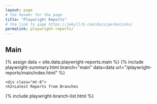 ```yaml
---
layout: page
# the header for the page
title: "Playwright Reports"
# the link to page https://jekyllrb.com/docs/permalinks/
permalink: playwright-reports/
---
```


<div>
  <h2>Main
</h2>
  <!-- Get the data from `_data/playwright-reports/main.json` and assign it to a variable called `data`. -->
{% assign data = site.data.playwright-reports.main %}
  <!--
    Include the html snippet in `_includes/playwright-summary.html` with the parameters "main" as `branch`,
    the data variable as `data`, and "/playwright-reports/main/index.html" as `url`.
  -->
  {% include playwright-summary.html branch="main" data=data url="/playwright-reports/main/index.html" %}

    <div class="mt-8">
    <h2>Latest Reports from Branches
  </h2>
    <!-- Include the html snippet in `_includes/playwright-branch-list.html` -->
    {% include playwright-branch-list.html %}
  </div>
</div>
